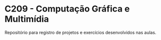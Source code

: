 # C209 - Computação Gráfica e Multimídia

 Repositório para registro de projetos e exercícios desenvolvidos nas aulas.
